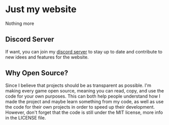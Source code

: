 # Just my website
Nothing more
## Discord Server
If want, you can join my [discord server](https://discord.gg/MQgTSM4qtm) to stay up to date and contribute to new idees and features for the website.
## Why Open Source?
Since I believe that projects should be as transparent as possible. I'm making every game open source, meaning you can read, copy, and use the code for your own purposes. This can both help people understand how I made the project and maybe learn something from my code, as well as use the code for their own projects in order to speed up their development. However, don't forget that the code is still under the MIT license, more info in the LICENSE file.
